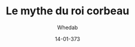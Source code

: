 ---
title: "Le mythe du roi corbeau"
date: 14-01-373
author: "Whedab"
tags: ["Légende"]
categories: ["nouvelles"]
draft: false
---
